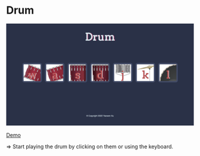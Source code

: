 # Drum

![demo](https://github.com/alexxuyaowen/drum/blob/main/images/demo.png)

[Demo](https://alexxuyaowen.github.io/drum/)

=> Start playing the drum by clicking on them or using the keyboard.
